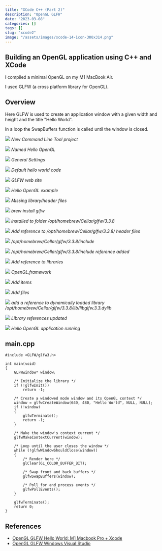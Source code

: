 ```yaml
---
title: "XCode C++ (Part 2)"
description: "OpenGL GLFW"
date: "2023-03-08"
categories: []
tags: []
slug: "xcode2"
image: "/assets/images/xcode-14-icon-300x314.png"
---
```



## Building an OpenGL application using C++ and XCode

I compiled a minimal OpenGL on my M1 MacBook Air.

I used GLFW (a cross platform library for OpenGL).


## Overview

Here GLFW is used to create an application window with a given width and height and the title "Hello World".

In a loop the SwapBuffers function is called until the window is closed.

![](/assets/images/xcode2/screen-shot-2023-03-08-at-12.01.51-pm-1478x1044.png)
*New Command Line Tool project*

![](/assets/images/xcode2/screen-shot-2023-03-08-at-12.02.10-pm-1466x1040.png)
*Named Hello OpenGL*

![](/assets/images/xcode2/screen-shot-2023-03-08-at-12.02.41-pm-1536x541.png)
*General Settings*

![](/assets/images/xcode2/screen-shot-2023-03-08-at-12.02.53-pm-1536x639.png)
*Default hello world code*

![](/assets/images/xcode2/screen-shot-2023-03-08-at-12.03.16-pm-1536x542.png)
*GLFW web site*

![](/assets/images/xcode2/screen-shot-2023-03-08-at-12.03.31-pm-1536x795.png)
*Hello OpenGL example*

![](/assets/images/xcode2/screen-shot-2023-03-08-at-12.04.04-pm-1536x895.png)
*Missing library/header files*

![](/assets/images/xcode2/screen-shot-2023-03-08-at-12.04.44-pm-1144x180.png)
*brew install glfw*

![](/assets/images/xcode2/screen-shot-2023-03-08-at-12.10.58-pm-1140x746.png)
*installed to folder /opt/homebrew/Cellar/glfw/3.3.8*

![](/assets/images/xcode2/screen-shot-2023-03-08-at-12.11.40-pm-1536x533.png)
*Add reference to /opt/homebrew/Cellar/glfw/3.3.8/ header files*

![](/assets/images/xcode2/screen-shot-2023-03-08-at-12.12.06-pm-1536x619.png)
*/opt/homebrew/Cellar/glfw/3.3.8/include*

![](/assets/images/xcode2/screen-shot-2023-03-08-at-12.12.19-pm-1536x528.png)
*/opt/homebrew/Cellar/glfw/3.3.8/include reference added*

![](/assets/images/xcode2/screen-shot-2023-03-08-at-12.12.32-pm-1536x606.png)
*Add reference to libraries*

![](/assets/images/xcode2/screen-shot-2023-03-08-at-12.12.53-pm-1536x774.png)
*OpenGL.framework*

![](/assets/images/xcode2/screen-shot-2023-03-08-at-12.13.04-pm-1536x541.png)
*Add items*

![](/assets/images/xcode2/screen-shot-2023-03-08-at-12.13.14-pm-1536x783.png)
*Add files*

![](/assets/images/xcode2/screen-shot-2023-03-08-at-12.15.50-pm-1536x767.png)
*add a reference to dynamically loaded library /opt/homebrew/Cellar/glfw/3.3.8/lib/libglfw.3.3.dylib*

![](/assets/images/xcode2/screen-shot-2023-03-08-at-12.15.59-pm-1536x562.png)
*Library references updated*

![](/assets/images/xcode2/screen-shot-2023-03-08-at-12.16.22-pm-1536x892.png)
*Hello OpenGL application running*


## main.cpp

```text
#include <GLFW/glfw3.h>

int main(void)
{
    GLFWwindow* window;

    /* Initialize the library */
    if (!glfwInit())
        return -1;

    /* Create a windowed mode window and its OpenGL context */
    window = glfwCreateWindow(640, 480, "Hello World", NULL, NULL);
    if (!window)
    {
        glfwTerminate();
        return -1;
    }

    /* Make the window's context current */
    glfwMakeContextCurrent(window);

    /* Loop until the user closes the window */
    while (!glfwWindowShouldClose(window))
    {
        /* Render here */
        glClear(GL_COLOR_BUFFER_BIT);

        /* Swap front and back buffers */
        glfwSwapBuffers(window);

        /* Poll for and process events */
        glfwPollEvents();
    }

    glfwTerminate();
    return 0;
}
```
## References

- [OpenGL GLFW Hello World: M1 Macbook Pro + Xcode](https://www.youtube.com/watch?v=MHlbNbWlrIM)
- [OpenGL GLFW Windows Visual Studio](https://www.youtube.com/watch?v=OR4fNpBjmq8)